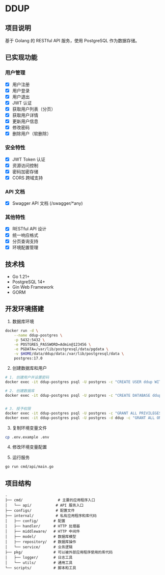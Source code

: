 # DDUP

## 项目说明
基于 Golang 的 RESTful API 服务，使用 PostgreSQL 作为数据存储。

## 已实现功能

### 用户管理
- [x] 用户注册
- [x] 用户登录
- [x] 用户退出
- [x] JWT 认证
- [x] 获取用户列表（分页）
- [x] 获取用户详情
- [x] 更新用户信息
- [x] 修改密码
- [x] 删除用户（软删除）

### 安全特性
- [x] JWT Token 认证
- [x] 资源访问控制
- [x] 密码加密存储
- [x] CORS 跨域支持

### API 文档
- [x] Swagger API 文档 (/swagger/*any)

### 其他特性
- [x] RESTful API 设计
- [x] 统一响应格式
- [x] 分页查询支持
- [x] 环境配置管理

## 技术栈
- Go 1.21+
- PostgreSQL 14+
- Gin Web Framework
- GORM

## 开发环境搭建
1. 数据库环境
```bash
docker run -d \
    --name ddup-postgres \
    -p 5432:5432 \
    -e POSTGRES_PASSWORD=Admin@123456 \
    -e PGDATA=/var/lib/postgresql/data/pgdata \
    -v $HOME/data/ddup/data:/var/lib/postgresql/data \
    postgres:17.0
```

2. 创建数据库和用户

```bash
# 1. 创建用户并设置密码
docker exec -it ddup-postgres psql -U postgres -c "CREATE USER ddup WITH PASSWORD 'Ddup@123456';"

# 2. 创建数据库
docker exec -it ddup-postgres psql -U postgres -c "CREATE DATABASE ddup owner ddup;"


# 3. 授予权限
docker exec -it ddup-postgres psql -U postgres -c "GRANT ALL PRIVILEGES ON DATABASE ddup TO ddup;"
docker exec -it ddup-postgres psql -U postgres -d ddup -c "GRANT ALL ON SCHEMA public TO ddup;"
```

3. 复制环境变量文件

```bash
cp .env.example .env
```

4. 修改环境变量配置

5. 运行服务
```bash
go run cmd/api/main.go
```

## 项目结构
```
.
├── cmd/                # 主要的应用程序入口
│   └── api/           # API 服务入口
├── configs/           # 配置文件
├── internal/          # 私有应用程序和库代码
│   ├── config/       # 配置
│   ├── handler/      # HTTP 处理器
│   ├── middleware/   # HTTP 中间件
│   ├── model/        # 数据库模型
│   ├── repository/   # 数据库操作
│   └── service/      # 业务逻辑
├── pkg/              # 可以被外部应用程序使用的库代码
│   ├── logger/       # 日志工具
│   └── utils/        # 通用工具
└── scripts/          # 脚本和工具
```
